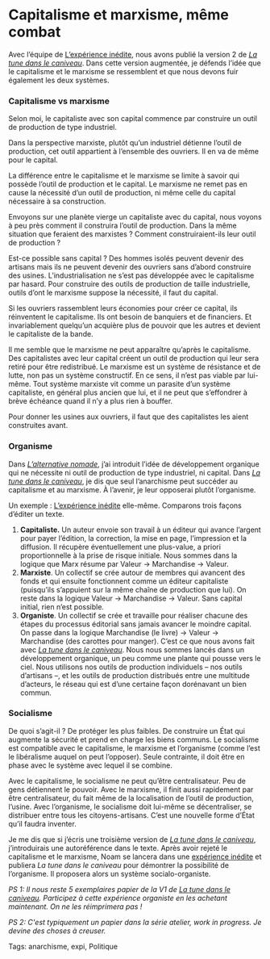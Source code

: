 # Capitalisme et marxisme, même combat

Avec l’équipe de [L’expérience inédite](http://blog.tcrouzet.com/tune-caniveau/experience-inedite), nous avons publié la version 2 de [*La tune dans le caniveau*](http://blog.tcrouzet.com/tune-caniveau). Dans cette version augmentée, je défends l’idée que le capitalisme et le marxisme se ressemblent et que nous devons fuir également les deux systèmes.<span id="more-20655"></span>

### Capitalisme vs marxisme

Selon moi, le capitaliste avec son capital commence par construire un outil de production de type industriel. 

Dans la perspective marxiste, plutôt qu’un industriel détienne l’outil de production, cet outil appartient à l’ensemble des ouvriers. Il en va de même pour le capital.

La différence entre le capitalisme et le marxisme se limite à savoir qui possède l’outil de production et le capital. Le marxisme ne remet pas en cause la nécessité d’un outil de production, ni même celle du capital nécessaire à sa construction.

Envoyons sur une planète vierge un capitaliste avec du capital, nous voyons à peu près comment il construira l’outil de production. Dans la même situation que feraient des marxistes ? Comment construiraient-ils leur outil de production ?

Est-ce possible sans capital ? Des hommes isolés peuvent devenir des artisans mais ils ne peuvent devenir des ouvriers sans d’abord construire des usines. L’industrialisation ne s’est pas développée avec le capitalisme par hasard. Pour construire des outils de production de taille industrielle, outils d’ont le marxisme suppose la nécessité, il faut du capital.

Si les ouvriers rassemblent leurs économies pour créer ce capital, ils réinventent le capitalisme. Ils ont besoin de banquiers et de financiers. Et invariablement quelqu’un acquière plus de pouvoir que les autres et devient le capitaliste de la bande.

Il me semble que le marxisme ne peut apparaître qu’après le capitalisme. Des capitalistes avec leur capital créent un outil de production qui leur sera retiré pour être redistribué. Le marxisme est un système de résistance et de lutte, non pas un système constructif. En ce sens, il n’est pas viable par lui-même. Tout système marxiste vit comme un parasite d’un système capitaliste, en général plus ancien que lui, et il ne peut que s’effondrer à brève échéance quand il n’y a plus rien à bouffer.

Pour donner les usines aux ouvriers, il faut que des capitalistes les aient construites avant.

### Organisme

Dans [*L’alternative nomade*](http://blog.tcrouzet.com/alternative-nomade/), j’ai introduit l’idée de développement organique qui ne nécessite ni outil de production de type industriel, ni capital. Dans [*La tune dans le caniveau*](http://blog.tcrouzet.com/tune-caniveau/), je dis que seul l’anarchisme peut succéder au capitalisme et au marxisme. À l’avenir, je leur opposerai plutôt l’organisme.

Un exemple : [L’expérience inédite](http://blog.tcrouzet.com/tune-caniveau/experience-inedite/) elle-même. Comparons trois façons d’éditer un texte.

1. **Capitaliste.** Un auteur envoie son travail à un éditeur qui avance l’argent pour payer l’édition, la correction, la mise en page, l’impression et la diffusion. Il récupère éventuellement une plus-value, a priori proportionnelle à la prise de risque initiale. Nous sommes dans la logique que Marx résume par Valeur -&gt; Marchandise -&gt; Valeur.
2. **Marxiste**. Un collectif se crée autour de membres qui avancent des fonds et qui ensuite fonctionnent comme un éditeur capitaliste (puisqu’ils s’appuient sur la même chaîne de production que lui). On reste dans la logique Valeur -&gt; Marchandise -&gt; Valeur. Sans capital initial, rien n’est possible.
3. **Organiste**. Un collectif se crée et travaille pour réaliser chacune des étapes du processus éditorial sans jamais avancer le moindre capital. On passe dans la logique Marchandise (le livre) -&gt; Valeur -&gt; Marchandise (des carottes pour manger). C’est ce que nous avons fait avec [*La tune dans le caniveau*](http://blog.tcrouzet.com/tune-caniveau/). Nous nous sommes lancés dans un développement organique, un peu comme une plante qui pousse vers le ciel. Nous utilisons nos outils de production individuels – nos outils d’artisans –, et les outils de production distribués entre une multitude d’acteurs, le réseau qui est d’une certaine façon dorénavant un bien commun.

### Socialisme

De quoi s’agit-il ? De protéger les plus faibles. De construire un État qui augmente la sécurité et prend en charge les biens communs. Le socialisme est compatible avec le capitalisme, le marxisme et l’organisme (comme l’est le libéralisme auquel on peut l’opposer). Seule contrainte, il doit être en phase avec le système avec lequel il se combine.

Avec le capitalisme, le socialisme ne peut qu’être centralisateur. Peu de gens détiennent le pouvoir. Avec le marxisme, il finit aussi rapidement par être centralisateur, du fait même de la localisation de l’outil de production, l’usine. Avec l’organisme, le socialisme doit lui-même se décentraliser, se distribuer entre tous les citoyens-artisans. C’est une nouvelle forme d’État qu’il faudra inventer.

Je me dis que si j’écris une troisième version de [*La tune dans le caniveau*](http://blog.tcrouzet.com/tune-caniveau/), j’introduirais une autoréférence dans le texte. Après avoir rejeté le capitalisme et le marxisme, Noam se lancera dans une [expérience inédite](http://blog.tcrouzet.com/tune-caniveau/experience-inedite/) et publiera *La tune dans le caniveau* pour démontrer la possibilité de l’organisme. Il proposera alors un système socialo-organiste.

*PS 1: Il nous reste 5 exemplaires papier de la V1 de [*La tune dans le caniveau*](http://blog.tcrouzet.com/tune-caniveau/). Participez à cette expérience organiste en les achetant maintenant. On ne les réimprimera pas !*

*PS 2: C'est typiquement un papier dans la série atelier, work in progress. Je devine des choses à creuser.*

Tags: anarchisme, expi, Politique